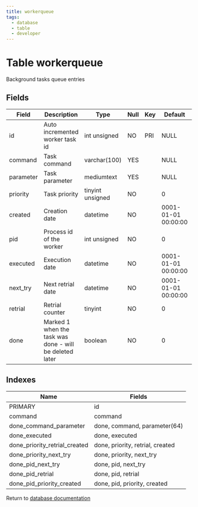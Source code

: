 ```yaml
---
title: workerqueue
tags:
  - database
  - table
  - developer
---
```

# Table workerqueue

Background tasks queue entries

## Fields

| Field     | Description                                             | Type             | Null | Key | Default             | Extra          |
| --------- | ------------------------------------------------------- | ---------------- | ---- | --- | ------------------- | -------------- |
| id        | Auto incremented worker task id                         | int unsigned     | NO   | PRI | NULL                | auto_increment |
| command   | Task command                                            | varchar(100)     | YES  |     | NULL                |                |
| parameter | Task parameter                                          | mediumtext       | YES  |     | NULL                |                |
| priority  | Task priority                                           | tinyint unsigned | NO   |     | 0                   |                |
| created   | Creation date                                           | datetime         | NO   |     | 0001-01-01 00:00:00 |                |
| pid       | Process id of the worker                                | int unsigned     | NO   |     | 0                   |                |
| executed  | Execution date                                          | datetime         | NO   |     | 0001-01-01 00:00:00 |                |
| next_try  | Next retrial date                                       | datetime         | NO   |     | 0001-01-01 00:00:00 |                |
| retrial   | Retrial counter                                         | tinyint          | NO   |     | 0                   |                |
| done      | Marked 1 when the task was done - will be deleted later | boolean          | NO   |     | 0                   |                |

## Indexes

| Name                          | Fields                           |
| ----------------------------- | -------------------------------- |
| PRIMARY                       | id                               |
| command                       | command                          |
| done_command_parameter        | done, command, parameter(64)     |
| done_executed                 | done, executed                   |
| done_priority_retrial_created | done, priority, retrial, created |
| done_priority_next_try        | done, priority, next_try         |
| done_pid_next_try             | done, pid, next_try              |
| done_pid_retrial              | done, pid, retrial               |
| done_pid_priority_created     | done, pid, priority, created     |


Return to [database documentation](/spec/database/)
